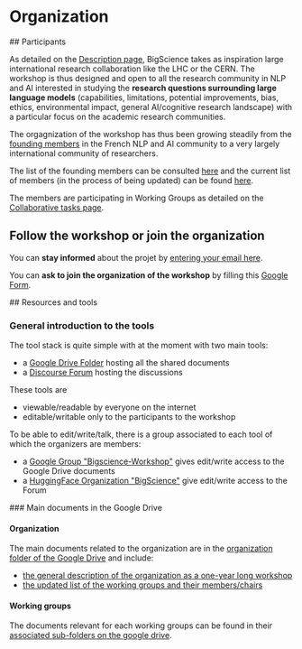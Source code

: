 # Organization

## Participants

As detailed on the [Description page](description.md), BigScience takes as inspiration large international research collaboration like the LHC or the CERN. The workshop is thus designed and open to all the research community in NLP and AI interested in studying the **research questions surrounding large language models** (capabilities, limitations, potential improvements, bias, ethics, environmental impact, general AI/cognitive research landscape) with a particular focus on the academic research communities.

The orgagnization of the workshop has thus been growing steadily from the [founding members](https://docs.google.com/document/d/1-pZxvdQZsRXCKyA3nvTSWhLyuQX5JLIzIE6aTYMmZXw/edit?usp=sharing) in the French NLP and AI community to a very largely international community of researchers.

The list of the founding members can be consulted [here](https://docs.google.com/document/d/1-pZxvdQZsRXCKyA3nvTSWhLyuQX5JLIzIE6aTYMmZXw/edit?usp=sharing) and the current list of members (in the process of being updated) can be found [here](https://docs.google.com/spreadsheets/d/1-J6JSUBYVnyCp06vsZODTO-O8vQOFunX3nonfyof_J8/edit?usp=sharing).

The members are participating in Working Groups as detailed on the [Collaborative tasks page](collaborative-tasks.md).
## Follow the workshop or join the organization

You can **stay informed** about the projet by [entering your email here](https://docs.google.com/forms/d/e/1FAIpQLSe3gYSfNX6aKFwDVKdp-42w2kAldasdFjMJnHCUTdlgo-5lqQ/viewform).

You can **ask to join the organization of the workshop** by filling this [Google Form](https://docs.google.com/forms/d/e/1FAIpQLSdF68oPkylNhwrnyrdctdcs0831OULetgfYtr-aVxBg053zqA/viewform?usp=pp_url).


## Resources and tools

### General introduction to the tools

The tool stack is quite simple with at the moment with two main tools:
- a [Google Drive Folder](https://bit.ly/bigscience-drive) hosting all the shared documents
- a [Discourse Forum](https://bigscience.huggingface.co/forum) hosting the discussions

These tools are
- viewable/readable by everyone on the internet
- editable/writable only to the participants to the workshop

To be able to edit/write/talk, there is a group associated to each tool of which the organizers are members:
- a [Google Group "Bigscience-Workshop"](https://groups.google.com/u/1/g/bigscience-workshop) gives edit/write access to the Google Drive documents
- a [HuggingFace Organization "BigScience"](https://huggingface.co/bigscience) give edit/write access to the Forum

### Main documents in the Google Drive

#### Organization
The main documents related to the organization are in the [organization folder of the Google Drive](https://drive.google.com/drive/folders/1DkTnYMhha3H8NrAFQkoq-MvZUc5SPHcJ?usp=sharing) and include:
- [the general description of the organization as a one-year long workshop](https://docs.google.com/document/d/1O0Ts3uyRiB6huFmJaUjHDK_S2-e5uWdgj0Esa5Jf2_o)
- [the updated list of the working groups and their members/chairs](https://docs.google.com/document/d/1ZThn1Tz_LA0Z2ayCfVyym9sCyedzgrUMAl0c1wMSgHc)

#### Working groups

The documents relevant for each working groups can be found in their [associated sub-folders on the google drive](https://drive.google.com/drive/folders/1db2hYZuRs2VjoIrVaVtZJ5FLE2iS7z3p?usp=sharing).
